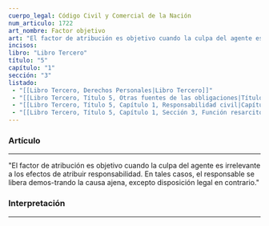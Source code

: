 ```yaml
---
cuerpo_legal: Código Civil y Comercial de la Nación
num_articulo: 1722
art_nombre: Factor objetivo
art: "El factor de atribución es objetivo cuando la culpa del agente es irrelevante a los efectos de atribuir responsabilidad. En tales casos, el responsable se libera demos-trando la causa ajena, excepto disposición legal en contrario."
incisos: 
libro: "Libro Tercero"
título: "5"
capítulo: "1"
sección: "3"
listado:
 - "[[Libro Tercero, Derechos Personales|Libro Tercero]]"
 - "[[Libro Tercero, Título 5, Otras fuentes de las obligaciones|Título 5]]"
 - "[[Libro Tercero, Título 5, Capítulo 1, Responsabilidad civil|Capítulo 1]]"
 - "[[Libro Tercero, Título 5, Capítulo 1, Sección 3, Función resarcitoria|Sección 3]]"
---
```

### Artículo
---
"El factor de atribución es objetivo cuando la culpa del agente es irrelevante a los efectos de atribuir responsabilidad. En tales casos, el responsable se libera demos-trando la causa ajena, excepto disposición legal en contrario."


### Interpretación
---
